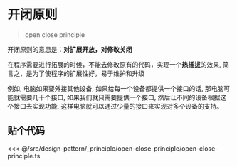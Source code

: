 # 开闭原则

> open close principle

开闭原则的意思是：**对扩展开放，对修改关闭**

在程序需要进行拓展的时候，不能去修改原有的代码，实现一个**热插拔**的效果, 简言之，是为了使程序的扩展性好，易于维护和升级

例如, 电脑如果要外接其他设备, 如果给每一个设备都提供一个接口的话, 那电脑可能就需要几十个接口, 如果我们就只需要提供一个接口, 然后让不同的设备根据这个接口去实现功能, 这样电脑就可以通过少量的接口来实现对多个设备的支持。

## 贴个代码

<!-- prettier-ignore -->
<<< @/src/design-pattern/_principle/open-close-principle/open-close-principle.ts
